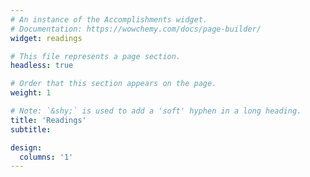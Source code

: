 ```yaml
---
# An instance of the Accomplishments widget.
# Documentation: https://wowchemy.com/docs/page-builder/
widget: readings

# This file represents a page section.
headless: true

# Order that this section appears on the page.
weight: 1

# Note: `&shy;` is used to add a 'soft' hyphen in a long heading.
title: 'Readings'
subtitle:

design:
  columns: '1' 
---
```


